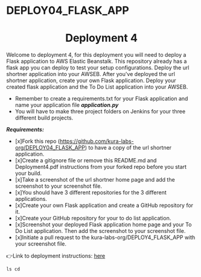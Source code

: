 # DEPLOY04_FLASK_APP

<h1 align=center>Deployment 4</h1>

Welcome to deployment 4, for this deployment you will need to deploy a Flask application to AWS Elastic Beanstalk. This repository already has a flask app you can deploy to test your setup configurations. Deploy the url shortner application into your AWSEB. After you've deployed the url shortner application, create your own Flask application. Deploy your created flask application and the To Do List application into your AWSEB.    

- Remember to create a requirements.txt for your Flask application and name your application file ***application.py***
- You will have to make three project folders on Jenkins for your three different build projects. 

***Requirements:*** 
- [x]Fork this repo (https://github.com/kura-labs-org/DEPLOY04_FLASK_APP) to have a copy of the url shortner application.
- [x]Create a gitignore file or remove this README.md and Deployment4.pdf instructions from your forked repo before you start your build.
- [x]Take a screenshot of the url shortner home page and add the screenshot to your screenshot file.
- [x]You should have 3 different repositories for the 3 different applications. 
- [x]Create your own Flask application and create a GitHub repository for it.
- [x]Create your GitHub repository for your to do list application.
- [x]Screenshot your deployed Flask application home page and your To Do List application. Then add the screenshot to your screenshot file.   
- [x]Initiate a pull request to the kura-labs-org/DEPLOY4_FLASK_APP with your screenshot file.   

👉Link to deployment instructions: [here](https://github.com/kura-labs-org/DEPLOY4_FLASK_APP/blob/main/Deployment%204.pdf)  

```
ls cd
```
